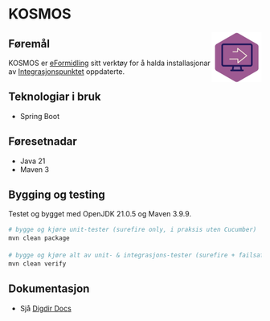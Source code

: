 # KOSMOS

<img style="float:right" width="100" height="100" src="docs/EF.png" alt="KOSMOS - ein komponent i eFormidling">

## Føremål
KOSMOS er [eFormidling](https://docs.digdir.no/docs/eFormidling/Introduksjon/) sitt verktøy for å halda installasjonar av [Integrasjonspunktet](https://github.com/felleslosninger/efm-integrasjonspunkt/) oppdaterte.

## Teknologiar i bruk
- Spring Boot

## Føresetnadar
- Java 21
- Maven 3

## Bygging og testing
Testet og bygget med OpenJDK 21.0.5 og Maven 3.9.9.

```bash
# bygge og kjøre unit-tester (surefire only, i praksis uten Cucumber)
mvn clean package

# bygge og kjøre alt av unit- & integrasjons-tester (surefire + failsafe)
mvn clean verify
```

## Dokumentasjon
- Sjå [Digdir Docs](https://docs.digdir.no/docs/eFormidling/installasjon/automatisk_oppgradering)
